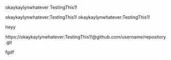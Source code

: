 okaykaylynwhatever
TestingThis1!


okaykaylynwhatever:TestingThis1!
okaykaylynwhatever:TestingThis1!


heyy


https://okaykaylynwhatever:TestingThis1!@github.com/username/repository.git

fgdf
